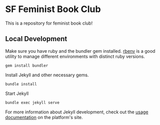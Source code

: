 # SF Feminist Book Club

This is a repository for feminist book club!

## Local Development

Make sure you have ruby and the bundler gem installed. [rbenv](https://github.com/rbenv/rbenv#homebrew-on-mac-os-x) is a good utility to manage different environments with distinct ruby versions.

```
gem install bundler
```

Install Jekyll and other necessary gems.

```
bundle install
```

Start Jekyll
```
bundle exec jekyll serve
```
For more information about Jekyll development, check out the [usage documentation](https://jekyllrb.com/docs/usage/) on the platform's site.
